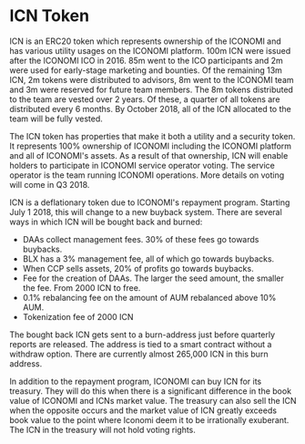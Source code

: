 # ICN Token
ICN is an ERC20 token which represents ownership of the ICONOMI and has various utility usages on the ICONOMI platform. 100m ICN were issued after the ICONOMI ICO in 2016. 85m went to the ICO participants and 2m were used for early-stage marketing and bounties. Of the remaining 13m ICN, 2m tokens were distributed to advisors, 8m went to the ICONOMI team and 3m were reserved for future team members. The 8m tokens distributed to the team are vested over 2 years. Of these, a quarter of all tokens are distributed every 6 months. By October 2018, all of the ICN allocated to the team will be fully vested.

The ICN token has properties that make it both a utility and a security token. It represents 100% ownership of ICONOMI including the ICONOMI platform and all of ICONOMI's assets. As a result of that ownership, ICN will enable holders to participate in ICONOMI service operator voting. The service operator is the team running ICONOMI operations. More details on voting will come in Q3 2018.

ICN is a deflationary token due to ICONOMI's repayment program. Starting July 1 2018, this will change to a new buyback system.
There are several ways in which ICN will be bought back and burned:
- DAAs collect management fees. 30% of these fees go towards buybacks.
- BLX has a 3% management fee, all of which go towards buybacks.
- When CCP sells assets, 20% of profits go towards buybacks.
- Fee for the creation of DAAs. The larger the seed amount, the smaller the fee. From 2000 ICN to free.
- 0.1% rebalancing fee on the amount of AUM rebalanced above 10% AUM. 
- Tokenization fee of 2000 ICN

The bought back ICN gets sent to a burn-address just before quarterly reports are released. The address is tied to a smart contract without a withdraw option. There are currently almost 265,000 ICN in this burn address.

In addition to the repayment program, ICONOMI can buy ICN for its treasury. They will do this when there is a significant difference in the book value of ICONOMI and ICNs market value. The treasury can also sell the ICN when the opposite occurs and the market value of ICN greatly exceeds book value to the point where Iconomi deem it to be irrationally exuberant. The ICN in the treasury will not hold voting rights.

